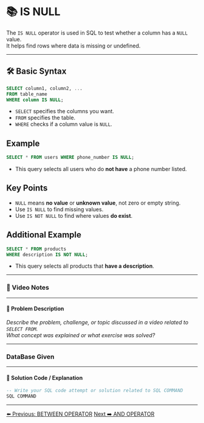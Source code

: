 <!-- markdownlint-disable MD033 -->
<!-- markdownlint-disable MD004 -->

# 📚 IS NULL

The `IS NULL` operator is used in SQL to test whether a column has a `NULL` value.  
It helps find rows where data is missing or undefined.

---

## 🛠️ Basic Syntax

```sql
SELECT column1, column2, ...
FROM table_name
WHERE column IS NULL;
```

- `SELECT` specifies the columns you want.
- `FROM` specifies the table.
- `WHERE` checks if a column value is `NULL`.

## Example

```sql
SELECT * FROM users WHERE phone_number IS NULL;
```

- This query selects all users who do **not have** a phone number listed.

## Key Points

- `NULL` means **no value** or **unknown value**, not zero or empty string.
- Use `IS NULL` to find missing values.
- Use `IS NOT NULL` to find where values **do exist**.

## Additional Example

```sql
SELECT * FROM products
WHERE description IS NOT NULL;
```

- This query selects all products that **have a description**.

---

### 🎥 Video Notes

---

#### 📝 Problem Description

_Describe the problem, challenge, or topic discussed in a video related to `SELECT FROM`._  
_What concept was explained or what exercise was solved?_

---

### DataBase Given

---

#### 🧠 Solution Code / Explanation

```sql
-- Write your SQL code attempt or solution related to SQL COMMAND
SQL COMMAND
```

---

[⬅️ Previous: BETWEEN OPERATOR](betweenoperator.md)   [Next ➡️ AND OPERATOR](andoperator.md)

